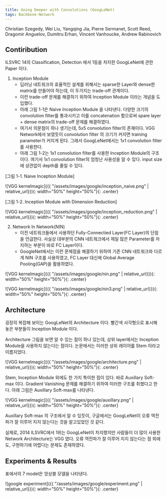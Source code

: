 ```yaml
---
title: Going Deeper with Convolutions (GoogLeNet)
tags: Backbone-Network
---
```


Christian Szegedy, Wei Liu, Yangqing Jia, Pierre Sermanet, Scott Reed, Dragomir Anguelov, Dumitru Erhan, Vincent Vanhoucke, Andrew Rabinovich

## Contiribution

ILSVRC 14의 Classification, Detection 에서 1등을 차지한 GoogLeNet에 관한 Paper 이다. 

1. Inception Module
	* 딥러닝 네트워크의 효율적인 설계를 위해서는 sparse한 Layer와 dense한 matrix를 만들어야 하는데, 이 두가지는 trade-off 관계이다. 
	* 이런 trade-off 문제를 해결하기 위하여 Inception Module 이라는 개념을 도입했다. 
	* 아래 그림 1-1은 Naive Inception Module 을 나타낸다. 다양한 크기의 convolution filter를 통과시키고 이를 concatenation 함으로써 spare layer + dense matrix의 trade-off 문제를 해결하였다. 
	* 여기서 의문점이 하나 생기는데, 5x5 convolution filter의 존재이다. VGG Network에서 보였듯이 convolution filter 의 크기가 커지면 training parameter가 커지게 된다. 그래서 GoogLeNet에서는 1x1 convolution filter를 사용한다. 
	* 아래 그림 1-2는 1x1 convolution filter를 사용한 Inception Module의 구조이다. 여기서 1x1 convolution filter의 엄청난 사용성을 알 수 있다. input size에 상관없이 depth를 줄일 수 있다.

[그림 1-1. Naive Inception Module]

![VGG kernelmagic]({{ "/assets/images/google/inception_naive.png" | relative_url}}){: width="50%" height="50%"}{: .center}  



[그림 1-2. Inception Module with Dimension Reduction]

![VGG kernelmagic]({{ "/assets/images/google/inception_reduction.png" | relative_url}}){: width="50%" height="50%"}{: .center}  




2. Network In Network(NIN)
	* 이전 네트워크들에서 사용하던 Fully-Connectied Layer(FC Layer)의 단점을 언급한다. 사실상 대부분의 CNN 네트워크에서 제일 많은 Parameter를 차지하는 부분이 바로 FC Layer이다. 
	* GoogleNet에서는 이런 문제점을 해결하기 위하여 기존 CNN 네트워크와 다르게 NIN 구조를 사용하였고, FC Layer 대신에 Global Average Pooling(GAP)을 활용하였다. 



![VGG kernelmagic]({{ "/assets/images/google/nin.png" | relative_url}}){: width="50%" height="50%"}{: .center}  

![VGG kernelmagic]({{ "/assets/images/google/nin3.png" | relative_url}}){: width="50%" height="50%"}{: .center}  



## Architecture

굉장히 복잡해 보이는 GoogLeNet의 Architecture 이다. 빨간색 사각형으로 표시해 놓은 부분들이 Inception Module 이다. 

Architecture 그림을 보면 알 수 있는 점이 하나 있는데, 상위 layer에서는 Inception Module을 사용하지 않는다는 점이다. 논문에서는 이러한 상위 레이어를 Stem 이라고 이름지었다.   

![VGG kernelmagic]({{ "/assets/images/google/architecture.png" | relative_url}}){: width="50%" height="50%"}{: .center}  



Stem, Inception Module 외에도 한 가지 특이한 점이 있다. 바로 Auxillary Soft-max 이다. Gradient Vanishing 문제를 해결하기 위하여 이러한 구조를 취했다고 한다. 아래 그림은 Auxillary Soft-max를 나타낸다. 

![VGG kernelmagic]({{ "/assets/images/google/auxillary.png" | relative_url}}){: width="50%" height="50%"}{: .center}  

Auxillary Soft-max 의 구조에서 알 수 있듯이, 구글에서는 GoogLeNet이 오류 역전파가 잘 이루어 지지 않는다는 것을 알고있었던 것 같다. 

실제로, 2014 ILSVRC에서 1위는 GoogLeNet이 차지했지만 사람들이 더 많이 사용한 Network Architecture는 VGG 였다. 오류 역전파가 잘 이루어 지지 않는다는 점 외에도, 구현하기에 어렵다는 문제도 존재하였다. 

## Experiments & Results

표에서의 7 model은 앙상블 모델을 나타낸다. 

![google experiment]({{ "/assets/images/google/experiment.png" | relative_url}}){: width="50%" height="50%"}{: .center}  




